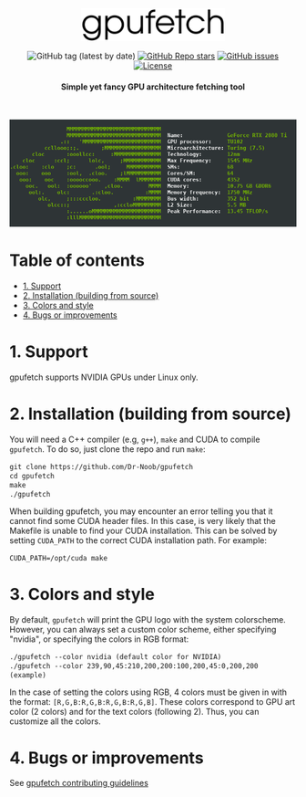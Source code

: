 <p align="center"><img width=50% src="./pictures/gpufetch.png"></p>

<div align="center">

![GitHub tag (latest by date)](https://img.shields.io/github/v/tag/Dr-Noob/gpufetch?label=gpufetch)
[![GitHub Repo stars](https://img.shields.io/github/stars/Dr-Noob/gpufetch?color=4CC61F)](https://github.com/Dr-Noob/gpufetch/stargazers)
[![GitHub issues](https://img.shields.io/github/issues/Dr-Noob/gpufetch)](https://github.com/Dr-Noob/gpufetch/issues)
[![License](https://img.shields.io/github/license/Dr-Noob/gpufetch?color=orange)](https://github.com/Dr-Noob/gpufetch/blob/master/LICENSE)

<h4 align="center">Simple yet fancy GPU architecture fetching tool</h4>
&nbsp;

![gpu_img](pictures/2080ti.png)

</div>

# Table of contents
<!-- UPDATE with: doctoc --notitle README.md -->
<!-- START doctoc generated TOC please keep comment here to allow auto update -->
<!-- DON'T EDIT THIS SECTION, INSTEAD RE-RUN doctoc TO UPDATE -->


- [1. Support](#1-support)
- [2. Installation (building from source)](#2-installation-building-from-source)
- [3. Colors and style](#3-colors-and-style)
- [4. Bugs or improvements](#4-bugs-or-improvements)

<!-- END doctoc generated TOC please keep comment here to allow auto update -->

# 1. Support
gpufetch supports NVIDIA GPUs under Linux only.

# 2. Installation (building from source)
You will need a C++ compiler (e.g, `g++`), `make` and CUDA to compile `gpufetch`. To do so, just clone the repo and run `make`:

```
git clone https://github.com/Dr-Noob/gpufetch
cd gpufetch
make
./gpufetch
```
When building gpufetch, you may encounter an error telling you that it cannot find some CUDA header files. In this case, is very likely that the Makefile is unable to find your CUDA installation. This can be solved by setting `CUDA_PATH` to the correct CUDA installation path. For example:

```
CUDA_PATH=/opt/cuda make
```

# 3. Colors and style
By default, `gpufetch` will print the GPU logo with the system colorscheme. However, you can always set a custom color scheme, either
specifying "nvidia", or specifying the colors in RGB format:

```
./gpufetch --color nvidia (default color for NVIDIA)
./gpufetch --color 239,90,45:210,200,200:100,200,45:0,200,200 (example)
```

In the case of setting the colors using RGB, 4 colors must be given in with the format: ``[R,G,B:R,G,B:R,G,B:R,G,B]``. These colors correspond to GPU art color (2 colors) and for the text colors (following 2). Thus, you can customize all the colors.

# 4. Bugs or improvements
See [gpufetch contributing guidelines](https://github.com/Dr-Noob/gpufetch/CONTRIBUTING.md)

